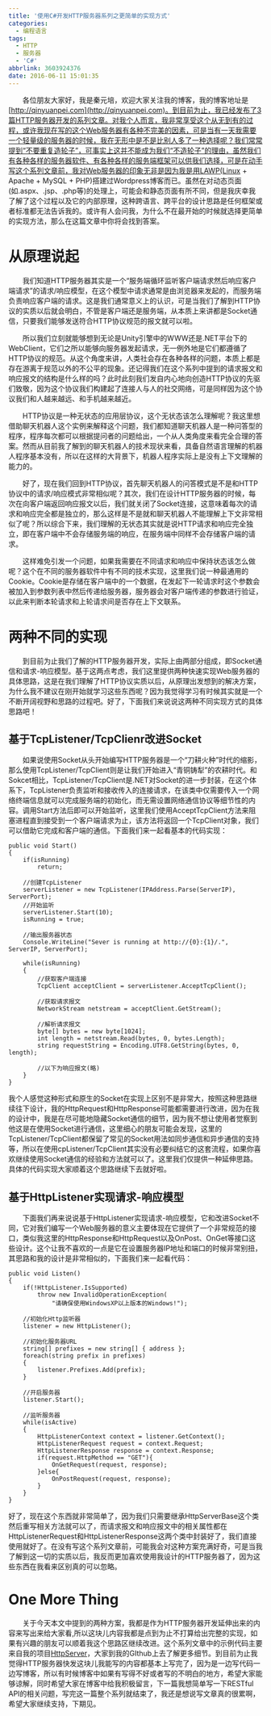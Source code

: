 ```yaml
---
title: '使用C#开发HTTP服务器系列之更简单的实现方式'
categories:
  - 编程语言
tags:
  - HTTP
  - 服务器
  - 'C#'
abbrlink: 3603924376
date: 2016-06-11 15:01:35
---
```

&emsp;&emsp;各位朋友大家好，我是秦元培，欢迎大家关注我的博客，我的博客地址是[http://qinyuanpei.com](http://qinyuanpei.com)。到目前为止，我已经发布了3篇HTTP服务器开发的系列文章。对我个人而言，我非常享受这个从无到有的过程，或许我现在写的这个Web服务器有各种不完美的因素，可是当有一天我需要一个轻量级的服务器的时候，我在无形中是不是比别人多了一种选择呢？我们常常提到“不要重复造轮子”，可事实上这并不能成为我们“不造轮子”的理由，虽然我们有各种各样的服务器软件、有各种各样的服务端框架可以供我们选择，可是在动手写这个系列文章前，我对Web服务器的印象无非是因为我是用LAWP(Linux + Apache + MySQL + PHP)搭建过Wordpress博客而已。虽然在对动态页面(如.aspx、.jsp、.php等)的处理上，可能会和静态页面有所不同，但是我庆幸我了解了这个过程以及它的内部原理，这种跨语言、跨平台的设计思路是任何框架或者标准都无法告诉我的。或许有人会问我，为什么不在最开始的时候就选择更简单的实现方法，那么在这篇文章中你将会找到答案。

<!--more-->
# 从原理说起
&emsp;&emsp;我们知道HTTP服务器其实是一个“服务端循环监听客户端请求然后响应客户端请求”的请求/响应模型，在这个模型中请求通常是由浏览器来发起的，而服务端负责响应客户端的请求。这是我们通常意义上的认识，可是当我们了解到HTTP协议的实质以后就会明白，不管是客户端还是服务端，从本质上来讲都是Socket通信，只要我们能够发送符合HTTP协议规范的报文就可以啦。

&emsp;&emsp;所以我们立刻就能够想到无论是Unity引擎中的WWW还是.NET平台下的WebClient，它们之所以能够向服务器发起请求，无一例外地是它们都遵循了HTTP协议的规范。从这个角度来讲，人类社会存在各种各样的问题，本质上都是存在游离于规范以外的不公平的现象。还记得我们在这个系列中提到的请求报文和响应报文的结构是什么样的吗？此时此刻我们发自内心地向创造HTTP协议的先驱们致敬，因为这个协议我们构建起了连接人与人的社交网络，可是同样因为这个协议我们和人越来越远、和手机越来越近。


&emsp;&emsp;HTTP协议是一种无状态的应用层协议，这个无状态该怎么理解呢？我这里想借助聊天机器人这个实例来解释这个问题，我们都知道聊天机器人是一种问答型的程序，程序每次都可以根据提问者的问题给出，一个从人类角度来看完全合理的答案。然而从目前我了解到的聊天机器人的技术现状来看，具备自然语言理解的机器人程序基本没有，所以在这样的大背景下，机器人程序实际上是没有上下文理解的能力的。

&emsp;&emsp;好了，现在我们回到HTTP协议，首先聊天机器人的问答模式是不是和HTTP协议中的请求/响应模式非常相似呢？其次，我们在设计HTTP服务器的时候，每次在向客户端返回响应报文以后，我们就关闭了Socket连接，这意味着每次的请求和响应完全都是独立的，那么这样是不是就和聊天机器人不能理解上下文非常相似了呢？所以综合下来，我们理解的无状态其实就是说HTTP请求和响应完全独立，即在客户端中不会存储服务端的响应，在服务端中同样不会存储客户端的请求。

&emsp;&emsp;这样难免引发一个问题，如果我需要在不同请求和响应中保持状态该怎么做呢？这个在不同的服务器软件中有不同的技术实现，这里我们说一种最通用的Cookie。Cookie是存储在客户端中的一个数据，在发起下一轮请求时这个参数会被加入到参数列表中然后传递给服务器，服务器会对客户端传递的参数进行验证，以此来判断本轮请求和上轮请求间是否存在上下文联系。

# 两种不同的实现
&emsp;&emsp;到目前为止我们了解的HTTP服务器开发，实际上由两部分组成，即Socket通信和请求-响应模型。基于这两点考虑，我们这里提供两种快速实现Web服务器的具体思路，这是在我们理解了HTTP协议实质以后，从原理出发想到的解决方案，为什么我不建议在刚开始就学习这些东西呢？因为我觉得学习有时候其实就是一个不断开阔视野和思路的过程吧。好了，下面我们来说说这两种不同实现方式的具体思路吧！

## 基于TcpListener/TcpClienr改进Socket

&emsp;&emsp;如果说使用Socket从头开始编写HTTP服务器是一个“刀耕火种”时代的缩影，那么使用TcpListener/TcpClient则是让我们开始进入“青铜铸犁”的农耕时代。和Sokcet相比，TcpListener/TcpClient是.NET对Socket的进一步封装，在这个体系下，TcpListener负责监听和接收传入的连接请求，在该类中仅需要传入一个网络终端信息就可以完成服务端的初始化，而无需设置网络通信协议等细节性的内容。调用Start方法后即可以开始监听，这里我们使用AcceptTcpClient方法来阻塞进程直到接受到一个客户端请求为止，该方法将返回一个TcpClient对象，我们可以借助它完成和客户端的通信。下面我们来一起看基本的代码实现：
```
public void Start()
{
    if(isRunning)
        return;

    //创建TcpListener
    serverListener = new TcpListener(IPAddress.Parse(ServerIP), ServerPort);
    //开始监听
    serverListener.Start(10);
    isRunning = true;

    //输出服务器状态
    Console.WriteLine("Sever is running at http://{0}:{1}/.", ServerIP, ServerPort);

    while(isRunning)
    {
        //获取客户端连接
        TcpClient acceptClient = serverListener.AcceptTcpClient();

        //获取请求报文
        NetworkStream netstream = acceptClient.GetStream();

        //解析请求报文
        byte[] bytes = new byte[1024];
        int length = netstream.Read(bytes, 0, bytes.Length);
        string requestString = Encoding.UTF8.GetString(bytes, 0, length);

        //以下为响应报文(略)
    }
}
```
我个人感觉这种形式和原生的Socket在实现上区别不是非常大，按照这种思路继续往下设计，我的HttpRequest和HttpResponse可能都需要进行改进，因为在我的设计中，我是在尽可能地隐藏Socket通信的细节，因为我不想让使用者觉察到他这是在使用Socket进行通信，这里细心的朋友可能会发现，这里的TcpListener/TcpClient都保留了常见的Socket用法如同步通信和异步通信的支持等，所以在使用cpListener/TcpClient其实没有必要纠结它的这套流程，如果你喜欢继续使用Socket通信的经验和方法就可以了。这里我们仅提供一种延伸思路。具体的代码实现大家顺着这个思路继续下去就好啦。

## 基于HttpListener实现请求-响应模型

&emsp;&emsp;下面我们再来说说基于HttpListener实现请求-响应模型，它和改进Socket不同，它对我们编写一个Web服务器的意义主要体现在它提供了一个非常规范的接口，类似我这里的HttpResponse和HttpRequest以及OnPost、OnGet等接口这些设计。这个让我不喜欢的一点是它在设置服务器IP地址和端口的时候非常别扭，其思路和我的设计是非常相似的，下面我们来一起看代码：

```
public void Listen()
{
    if(!HttpListener.IsSupported)
        throw new InvalidOperationException(
            "请确保使用WindowsXP以上版本的Windows!");

    //初始化Http监听器
    listener = new HttpListener();

    //初始化服务器URL
    string[] prefixes = new string[] { address };
    foreach(string prefix in prefixes)
    {
        listener.Prefixes.Add(prefix);
    }

    //开启服务器
    listener.Start();

    //监听服务器
    while(isActive)
    {
        HttpListenerContext context = listener.GetContext();
        HttpListenerRequest request = context.Request;
        HttpListenerResponse response = context.Response;
        if(request.HttpMethod == "GET"){
            OnGetRequest(request, response);
        }else{
            OnPostRequest(request, response);
        }
    }
}
```
好了，现在这个东西就非常简单了，因为我们只需要继承HttpServerBase这个类然后重写相关方法就可以了，而请求报文和响应报文中的相关属性都在HttpListenerRequest和HttpListenerResponse这两个类中封装好了，我们直接使用就好了。在没有写这个系列文章前，可能我会对这种方案充满好奇，可是当我了解到这一切的实质以后，我反而更加喜欢使用我设计的HTTP服务器了，因为这些东西在我看来区别真的可以忽略。

# One More Thing
&emsp;&emsp;关于今天本文中提到的两种方案，我都是作为HTTP服务器开发延伸出来的内容来写出来给大家看,所以这块儿内容我都是点到为止不打算给出完整的实现，如果有兴趣的朋友可以顺着我这个思路区继续改进。这个系列文章中的示例代码主要来自我的项目[HttpServer](https://github.com/qinyuanpei/HttpServer)，大家到我的GIthub上去了解更多细节。到目前为止我觉得HTTP服务器快发这块儿我能写的内容都基本上写完了，因为是一边写代码一边写博客，所以有时候博客中如果有写得不好或者写的不明白的地方，希望大家能够谅解，同时希望大家在博客中给我积极留言，下一篇我想简单写一下RESTful API的相关问题，写完这一篇整个系列就结束了，我还是想说写文章真的很累啊，希望大家继续支持，下期见。